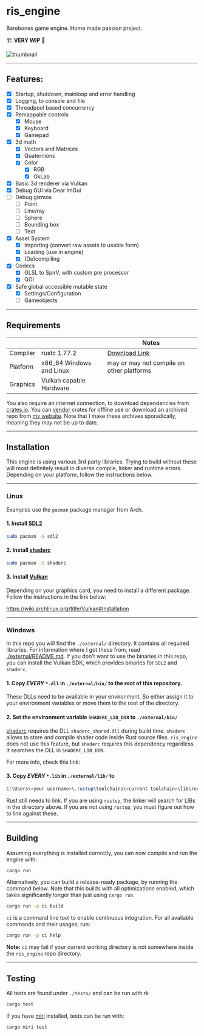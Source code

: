 # ris_engine

Barebones game engine. Home made passion project. 

🏗️ **VERY WIP** 👷

![thumbnail](assets/__raw/images/ris_engine_small.png "Generated by DALL·E - Prompt: \"an expressive oil painting of an engine, burning is colourful pigments\"")

---

## Features:

- [x] Startup, shutdown, mainloop and error handling
- [x] Logging, to console and file
- [x] Threadpool based concurrency
- [x] Remappable controls
  - [x] Mouse
  - [x] Keyboard
  - [x] Gamepad
- [x] 3d math
  - [x] Vectors and Matrices
  - [x] Quaternions
  - [x] Color
    - [x] RGB
    - [x] OkLab
- [x] Basic 3d renderer via Vulkan
- [x] Debug GUI via Dear ImGui
- [ ] Debug gizmos
  - [ ] Point
  - [ ] Line/ray
  - [ ] Sphere
  - [ ] Bounding box
  - [ ] Text
- [x] Asset System
  - [x] Importing (convert raw assets to usable form)
  - [x] Loading (use in engine)
  - [x] (De)compiling
- [x] Codecs
  - [x] GLSL to SpirV, with custom pre processor
  - [x] QOI
- [x] Safe global accessible mutable state
  - [x] Settings/Configuration
  - [ ] Gameobjects

---

## Requirements

|          |                          | Notes                                                    |
| -------- | ------------------------ | -------------------------------------------------------- |
| Compiler | rustc 1.77.2             | [Download Link](https://www.rust-lang.org/tools/install) |
| Platform | x86_64 Windows and Linux | may or may not compile on other platforms                |
| Graphics | Vulkan capable Hardware  |                                                          |

You also require an internet connection, to download dependencies from [crates.io](https://crates.io/). You can [vendor](https://doc.rust-lang.org/cargo/commands/cargo-vendor.html) crates for offline use or download an archived repo from [my website](https://www.rismosch.com/archive).  Note that I make these archives sporadically, meaning they may not be up to date.

---

## Installation

This engine is using various 3rd party libraries. Trying to build without these will most definitely result in diverse compile, linker and runtime errors. Depending on your platform, follow the instructions below.

---

### Linux

Examples use the `pacman` package manager from Arch.

#### 1. Install [SDL2](https://archlinux.org/packages/extra/x86_64/sdl2/)

```bash
sudo pacman -S sdl2
```

#### 2. Install [shaderc](https://archlinux.org/packages/extra/x86_64/shaderc/)

```bash
sudo pacman -S shaderc
```

#### 3. Install [Vulkan](https://wiki.archlinux.org/title/Vulkan)

Depending on your graphics card, you need to install a different package. Follow the instructions in the link below:

https://wiki.archlinux.org/title/Vulkan#Installation

---

### Windows

In this repo you will find the   `./external/` directory. It contains all required libraries.  For information where I got these from, read [./external/README.md](3rd_party/README.md). If you don't want to use the binaries in this repo, you can install the Vulkan SDK, which provides binaries for `SDL2` and `shaderc`.

#### 1. Copy _EVERY_ `*.dll` in `./external/bin/` to the root of this repository.

These DLLs need to be available in your environment. So either assign it to your environment variables or move them to the root of the directory.

#### 2. Set the environment variable `SHADERC_LIB_DIR` to `./external/bin/`

[shaderc](https://crates.io/crates/shaderc) requires the DLL `shaderc_shared.dll` during build time. `shaderc` allows to store and compile shader code inside Rust source files. `ris_engine` does not use this feature, but `shaderc` requires this dependency regardless. It searches the DLL in `SHADERC_LIB_DIR`.

For more info, check this link: <TODO>

#### 3. Copy _EVERY_ `*.lib` in `./external/lib/` to

```powershell
C:\Users\<your username>\.rustup\toolchains\<current toolchain>\lib\rustlib\<current toolchain>\lib
```

Rust still needs to link. If you are using `rustup`, the linker will search for LIBs in the directory above. If you are not using `rustup`, you must figure out how to link against these.

---

## Building

Assuming everything is installed correctly, you can now compile and run the engine with:

```bash
cargo run
```

Alternatively, you can build a release-ready package, by running the command below. Note that this builds with all optimizations enabled, which takes significantly longer than just using `cargo run`.

```bash
cargo run -p ci build
```

`ci` is a command line tool to enable continuous integration. For all available commands and their usages, run:

```bash
cargo run -p ci help
```

**Note:** `ci` may fail if your current working directory is not somewhere inside the `ris_engine` repo directory.

---

## Testing

All tests are found under `./tests/` and can be run with:rk

```bash
cargo test
```

If you have [miri](https://github.com/rust-lang/miri) installed, tests can be run with:

```bash
cargo miri test
```
